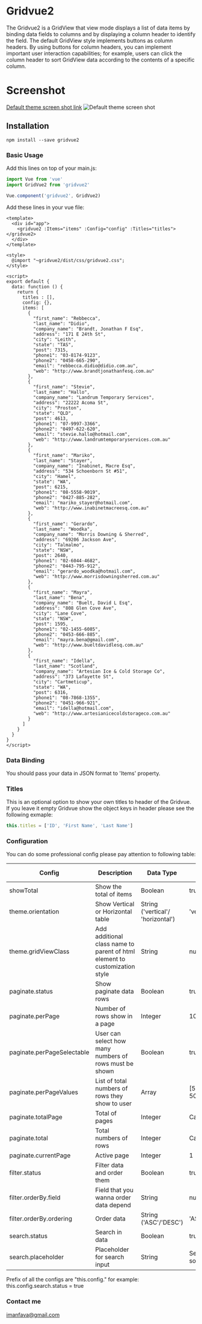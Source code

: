 # Gridvue2
The Gridvue2 is a GridView that view mode displays a list of data items by binding data fields to columns and by displaying a column header to identify the field. The default GridView style implements buttons as column headers. By using buttons for column headers, you can implement important user interaction capabilities; for example, users can click the column header to sort GridView data according to the contents of a specific column.

# Screenshot
[Default theme screen shot link](https://i.ibb.co/7RYQmdp/table-default.jpg)
![Default theme screen shot](https://i.ibb.co/7RYQmdp/table-default.jpg)
## Installation
``` 
npm install --save gridvue2
```

### Basic Usage
Add this lines on top of your main.js:
``` js
import Vue from 'vue'
import GridVue2 from 'gridvue2'

Vue.component('gridvue2', GridVue2)
```

Add these lines in your vue file:
```vue
<template>
  <div id="app">
    <gridvue2 :Items="items" :Config="config" :Titles="titles"></gridvue2>
  </div>
</template>

<style>
  @import "~gridvue2/dist/css/gridvue2.css";
</style>

<script>
export default {
  data: function () {
    return {
      titles : [],
      config: {},
      items: [
        {
          "first_name": "Rebbecca",
          "last_name": "Didio",
          "company_name": "Brandt, Jonathan F Esq",
          "address": "171 E 24th St",
          "city": "Leith",
          "state": "TAS",
          "post": 7315,
          "phone1": "03-8174-9123",
          "phone2": "0458-665-290",
          "email": "rebbecca.didio@didio.com.au",
          "web": "http://www.brandtjonathanfesq.com.au"
        },
        {
          "first_name": "Stevie",
          "last_name": "Hallo",
          "company_name": "Landrum Temporary Services",
          "address": "22222 Acoma St",
          "city": "Proston",
          "state": "QLD",
          "post": 4613,
          "phone1": "07-9997-3366",
          "phone2": "0497-622-620",
          "email": "stevie.hallo@hotmail.com",
          "web": "http://www.landrumtemporaryservices.com.au"
        },
        {
          "first_name": "Mariko",
          "last_name": "Stayer",
          "company_name": "Inabinet, Macre Esq",
          "address": "534 Schoenborn St #51",
          "city": "Hamel",
          "state": "WA",
          "post": 6215,
          "phone1": "08-5558-9019",
          "phone2": "0427-885-282",
          "email": "mariko_stayer@hotmail.com",
          "web": "http://www.inabinetmacreesq.com.au"
        },
        {
          "first_name": "Gerardo",
          "last_name": "Woodka",
          "company_name": "Morris Downing & Sherred",
          "address": "69206 Jackson Ave",
          "city": "Talmalmo",
          "state": "NSW",
          "post": 2640,
          "phone1": "02-6044-4682",
          "phone2": "0443-795-912",
          "email": "gerardo_woodka@hotmail.com",
          "web": "http://www.morrisdowningsherred.com.au"
        },
        {
          "first_name": "Mayra",
          "last_name": "Bena",
          "company_name": "Buelt, David L Esq",
          "address": "808 Glen Cove Ave",
          "city": "Lane Cove",
          "state": "NSW",
          "post": 1595,
          "phone1": "02-1455-6085",
          "phone2": "0453-666-885",
          "email": "mayra.bena@gmail.com",
          "web": "http://www.bueltdavidlesq.com.au"
        },
        {
          "first_name": "Idella",
          "last_name": "Scotland",
          "company_name": "Artesian Ice & Cold Storage Co",
          "address": "373 Lafayette St",
          "city": "Cartmeticup",
          "state": "WA",
          "post": 6316,
          "phone1": "08-7868-1355",
          "phone2": "0451-966-921",
          "email": "idella@hotmail.com",
          "web": "http://www.artesianicecoldstorageco.com.au"
        }
      ]
    }
  }
}
</script>
``` 
### Data Binding
You should pass your data in JSON format to 'Items' property.

### Titles
This is an optional option to show your own titles to header of the Gridvue. If you leave it empty Gridvue show the object keys in header please see the following exmaple:
``` js
this.titles = ['ID', 'First Name', 'Last Name']
```

### Configuration
You can do some professional config please pay attention to following table:

| Config | Description| Data Type | Default Value
| ------ | ------ | ------ | ------ |
| showTotal | Show the total of items | Boolean | true |
| theme.orientation | Show Vertical or Horizontal table | String ('vertical'/ 'horizontal') | 'vertical' |
| theme.gridViewClass | Add additional class name to parent of html element to customization style| String | null |
| paginate.status | Show paginate data rows | Boolean | true |
| paginate.perPage | Number of rows show in a page | Integer | 10 |
| paginate.perPageSelectable | User can select how many numbers of rows must be shown | Boolean | true |
| paginate.perPageValues | List of total numbers of rows they show to user | Array | [5 ,10, 20, 50, 100] |
| paginate.totalPage | Total of pages | Integer | Calculate |
| paginate.total | Total numbers of rows | Integer | Calculate |
| paginate.currentPage | Active page | Integer | 1 |
| filter.status | Filter data and order them | Boolean | true |
| filter.orderBy.field | Field that you wanna order data depend | String | null |
| filter.orderBy.ordering | Order data | String ('ASC'/'DESC') | 'ASC' |
| search.status | Search in data | Boolean | true |
| search.placeholder | Placeholder for search input | String | Search something... |

Prefix of all the configs are "this.config." for example: this.config.search.status = true
### Contact me
imanfava@gmail.com

